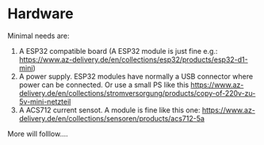 # Hardware
Minimal needs are:
1) A ESP32 compatible board (A ESP32 module is just fine e.g.: https://www.az-delivery.de/en/collections/esp32/products/esp32-d1-mini)
2) A power supply. ESP32 modules have normally a USB connector where power can be connected. Or use a small PS like this https://www.az-delivery.de/en/collections/stromversorgung/products/copy-of-220v-zu-5v-mini-netzteil
3) A ACS712 current sensot. A module is fine like this one: https://www.az-delivery.de/en/collections/sensoren/products/acs712-5a


More will folllow....
